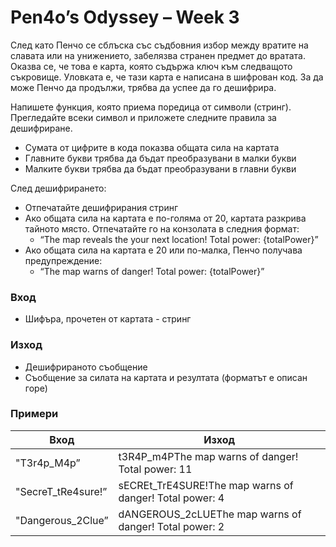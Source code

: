   

# Pen4o’s Odyssey – Week 3

След като Пенчо се сблъска със съдбовния избор между вратите на славата или на унижението, забелязва странен предмет до вратата. Оказва се, че това е карта, която съдържа ключ към следващото съкровище. Уловката е, че тази карта е написана в шифрован код. За да може Пенчо да продължи, трябва да успее да го дешифрира.

Напишете функция, която приема поредица от символи (стринг). Прегледайте всеки символ и приложете следните правила за дешифриране.

*   Сумата от цифрите в кода показва общата сила на картата
*   Главните букви трябва да бъдат преобразувани в малки букви
*   Малките букви трябва да бъдат преобразувани в главни букви

След дешифрирането:

*   Отпечатайте дешифрирания стринг
*   Ако общата сила на картата е по-голяма от 20, картата разкрива тайното място. Отпечатайте го на конзолата в следния формат:
    *   “The map reveals the your next location! Total power: {totalPower}”
*   Ако общата сила на картата е 20 или по-малка, Пенчо получава предупреждение:
    *   “The map warns of danger! Total power: {totalPower}”

### Вход

*   Шифъра, прочетен от картата - стринг

### Изход

*   Дешифрираното съобщение
*   Съобщение за силата на картата и резултата (форматът е описан горе)

### Примери


| Вход | Изход |
| --- | --- |
| "T3r4p_M4p” | t3R4P_m4PThe map warns of danger! Total power: 11 |
| "SecreT_tRe4sure!” | sECREt_TrE4SURE!The map warns of danger! Total power: 4 |
| "Dangerous_2Clue” | dANGEROUS_2cLUEThe map warns of danger! Total power: 2 |
